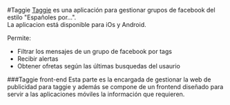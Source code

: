 #Taggie
[Taggie](http://taggie.me/help) es una aplicación para gestionar grupos de facebook del estilo "Españoles por...".  
La aplicacion está disponible para iOs y Android.

Permite:
* Filtrar los mensajes de un grupo de facebook por tags
* Recibir alertas
* Obtener ofretas según las últimas busquedas del usaurio

###Taggie front-end
Esta parte es la encargada de gestionar la web de publicidad para taggie y además se compone de un frontend diseñado para servir a las aplicaciones móviles la información que requieren.
